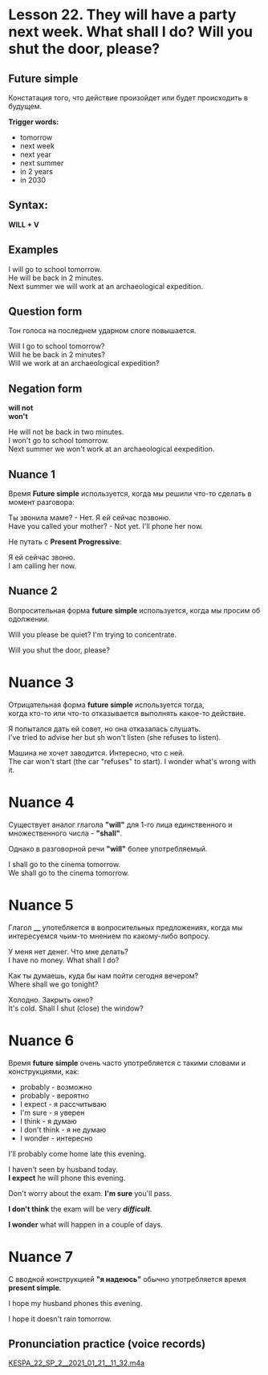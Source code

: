 # Lesson 22. They will have a party next week. What shall I do? Will you shut the door, please?


## Future simple

Констатация того, что действие произойдет или будет происходить в будущем.  

**Trigger words:**
* tomorrow
* next week
* next year
* next summer
* in 2 years
* in 2030


## Syntax:

**WILL + V**  


## Examples

I will go to school tomorrow.  
He will be back in 2 minutes.  
Next summer we will work at an archaeological expedition.  


## Question form

Тон голоса на последнем ударном слоге повышается.  

Will I go to school tomorrow?  
Will he be back in 2 minutes?  
Will we work at an archaeological expedition?  


## Negation form

**will not**  
**won't**  

He will not be back in two minutes.  
I won't go to school tomorrow.  
Next summer we won't work at an archaeological eexpedition.  

## Nuance 1

Время **Future simple** используется, когда мы решили что-то сделать в момент разговора:  

Ты звонила маме? - Нет. Я ей сейчас позвоню.  
Have you called your mother? - Not yet. I'll phone her now.  

Не путать с **Present Progressive**:

Я ей сейчас звоню.  
I am calling her now.  


## Nuance 2

Вопросительная форма **future simple** используется, когда мы просим об одолжении.  

Will you please be quiet? I'm trying to concentrate.  

Will you shut the door, please?


# Nuance 3

Отрицательная форма **future simple** используется тогда,  
когда кто-то или что-то отказывается выполнять какое-то действие.  

Я попытался дать ей совет, но она отказалась слушать.  
I've tried to advise her but sh won't listen (she refuses to listen).  

Машина не хочет заводится. Интересно, что с ней.  
The car won't start (the car "refuses" to start). I wonder what's wrong with it.  


# Nuance 4

Существует аналог глагола **"will"** для 1-го лица единственного и множественного числа - **"shall"**.  

Однако в разговорной речи **"will"** более употребляемый.  

I shall go to the cinema tomorrow.  
We shall go to the cinema tomorrow.  


# Nuance 5

Глагол **__** употебляется в вопросительных предложениях, когда мы интересуемся чьим-то мнением по какому-либо вопросу.  

У меня нет денег. Что мне делать?  
I have no money. What shall I do?  

Как ты думаешь, куда бы нам пойти сегодня вечером?  
Where shall we go tonight?  

Холодно. Закрыть окно?  
It's cold. Shall I shut (close) the window?  


# Nuance 6

Время **future simple** очень часто употребляется с такими словами и конструкциями, как:

* probably - возможно
* probably - вероятно
* I expect - я рассчитываю
* I'm sure - я уверен
* I think - я думаю
* I don't think - я не думаю
* I wonder - интересно


I'll probably come home late this evening.  

I haven't seen by husband today.  
**I expect** he will phone this evening.

Don't worry about the exam. **I'm sure** you'll pass.

**I don't think** the exam will be very **_difficult_**.

**I wonder** what will happen in a couple of days.  


# Nuance 7

С вводной конструкцией **"я надеюсь"** обычно употребляется время **present simple**.  

I hope my husband phones this evening.  

I hope it doesn't rain tomorrow.  


## Pronunciation practice (voice records)
[KESPA_22_SP_2__2021_01_21__11_32.m4a](https://mega.nz/file/h11wiTiA#jDcJyCo9wgtrEQgKn4TD7Mz4-4oqMRuTZFKpH5pSuyk)
